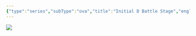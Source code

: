 ```yaml
---
{"type":"series","subType":"ova","title":"Initial D Battle Stage","englishTitle":"Initial D Battle Stage","year":2002,"dataSource":"MALAPI","url":"https://myanimelist.net/anime/821/Initial_D_Battle_Stage","id":821,"genres":["Action","Drama"],"studios":["Pastel"],"episodes":1,"duration":"52 min","onlineRating":7.57,"actors":null,"image":"https://cdn.myanimelist.net/images/anime/2/13168.jpg","released":true,"streamingServices":null,"airing":false,"airedFrom":"15/05/2002","airedTo":"01/01/1970","watched":false,"lastWatched":"","personalRating":0,"tags":["mediaDB/tv/series"],"dg-publish":true,"dateWatched":"2016-01-01","permalink":"/media-db/series/initial-d-battle-stage-2002/","dgPassFrontmatter":true,"noteIcon":"1","created":"2023-12-15T00:09:52.758+05:30","updated":"2023-12-15T00:14:21.246+05:30"}
---
```


<img src="https://cdn.myanimelist.net/images/anime/2/13168.jpg">